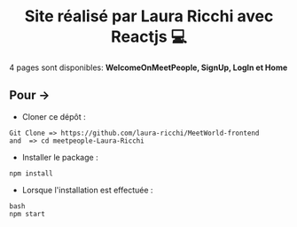 <h1 align="center">
	Site réalisé par Laura Ricchi avec Reactjs 💻
    </h1>

4 pages sont disponibles:
**WelcomeOnMeetPeople, SignUp, LogIn et Home**

## Pour ->

- Cloner ce dépôt :

```
Git Clone => https://github.com/laura-ricchi/MeetWorld-frontend
and  => cd meetpeople-Laura-Ricchi
```

- Installer le package :

```
npm install
```

- Lorsque l'installation est effectuée :

```
bash
npm start
```
